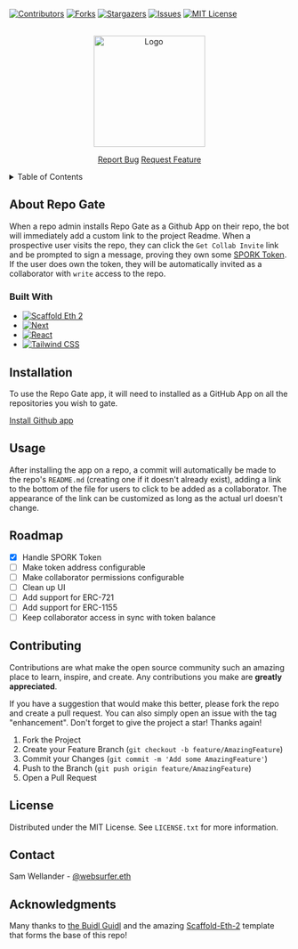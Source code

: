 <a name="readme-top"></a>

[![Contributors][contributors-shield]][contributors-url]
[![Forks][forks-shield]][forks-url]
[![Stargazers][stars-shield]][stars-url]
[![Issues][issues-shield]][issues-url]
[![MIT License][license-shield]][license-url]

<br />
<div align="center">
  <a href="https://github.com/swellander/repo-gate">
    <img src="https://github.com/swellander/repo-gate/assets/22231097/1669e995-30a9-4403-9c24-0961672e1518" alt="Logo" width="200" height="200">
  </a>

  <p align="center">
    <a href="https://github.com/swellander/repo-gate/issues">Report Bug</a>
    <a href="https://github.com/swellander/repo-gate/issues">Request Feature</a>
  </p>
</div>

<details>
  <summary>Table of Contents</summary>
  <ol>
    <li>
      <a href="#about-the-project">About The Project</a>
      <ul>
        <li><a href="#built-with">Built With</a></li>
      </ul>
    </li>
    <li>
      <a href="#getting-started">Getting Started</a>
      <ul>
        <li><a href="#prerequisites">Prerequisites</a></li>
        <li><a href="#installation">Installation</a></li>
      </ul>
    </li>
    <li><a href="#usage">Usage</a></li>
    <li><a href="#roadmap">Roadmap</a></li>
    <li><a href="#contributing">Contributing</a></li>
    <li><a href="#license">License</a></li>
    <li><a href="#contact">Contact</a></li>
    <li><a href="#acknowledgments">Acknowledgments</a></li>
  </ol>
</details>

## About Repo Gate

When a repo admin installs Repo Gate as a Github App on their repo, the bot will immediately add a custom link to the project Readme. When a prospective user visits the repo, they can click the `Get Collab Invite` link and be prompted to sign a message, proving they own some [SPORK Token](https://polygonscan.com/token/0x9ca6a77c8b38159fd2da9bd25bc3e259c33f5e39). If the user does own the token, they will be automatically invited as a collaborator with `write` access to the repo.

### Built With

- [![Scaffold Eth 2][Scaffold-Eth-2]][SE2-url]
- [![Next][Next.js]][Next-url]
- [![React][React.js]][React-url]
- [![Tailwind CSS][TailwindCSS]][TailwindCSS-url]

## Installation

To use the Repo Gate app, it will need to installed as a GitHub App on all the repositories you wish to gate.

[Install Github app](https://github.com/apps/repo-gate)

## Usage

After installing the app on a repo, a commit will automatically be made to the repo's `README.md` (creating one if it doesn't already exist), adding a link to the bottom of the file for users to click to be added as a collaborator. The appearance of the link can be customized as long as the actual url doesn't change.

## Roadmap

- [x] Handle SPORK Token
- [ ] Make token address configurable
- [ ] Make collaborator permissions configurable
- [ ] Clean up UI
- [ ] Add support for ERC-721
- [ ] Add support for ERC-1155
- [ ] Keep collaborator access in sync with token balance

## Contributing

Contributions are what make the open source community such an amazing place to learn, inspire, and create. Any contributions you make are **greatly appreciated**.

If you have a suggestion that would make this better, please fork the repo and create a pull request. You can also simply open an issue with the tag "enhancement".
Don't forget to give the project a star! Thanks again!

1. Fork the Project
2. Create your Feature Branch (`git checkout -b feature/AmazingFeature`)
3. Commit your Changes (`git commit -m 'Add some AmazingFeature'`)
4. Push to the Branch (`git push origin feature/AmazingFeature`)
5. Open a Pull Request

## License

Distributed under the MIT License. See `LICENSE.txt` for more information.

## Contact

Sam Wellander - [@websurfer.eth](https://warpcast.com/websurfer.eth)

## Acknowledgments

Many thanks to [the Buidl Guidl](https://buidlguidl.com/) and the amazing [Scaffold-Eth-2](https://github.com/scaffold-eth/scaffold-eth-2) template that forms the base of this repo!

[contributors-shield]: https://img.shields.io/github/contributors/swellander/repo-gate.svg?style=for-the-badge
[contributors-url]: https://github.com/swellander/repo-gate/graphs/contributors
[forks-shield]: https://img.shields.io/github/forks/swellander/repo-gate.svg?style=for-the-badge
[forks-url]: https://github.com/swellander/repo-gate/network/members
[stars-shield]: https://img.shields.io/github/stars/swellander/repo-gate.svg?style=for-the-badge
[stars-url]: https://github.com/swellander/repo-gate/stargazers
[issues-shield]: https://img.shields.io/github/issues/swellander/repo-gate.svg?style=for-the-badge
[issues-url]: https://github.com/swellander/repo-gate/issues
[license-shield]: https://img.shields.io/github/license/swellander/repo-gate.svg?style=for-the-badge
[license-url]: https://github.com/swellander/repo-gate/blob/master/LICENSE.txt
[Next.js]: https://img.shields.io/badge/next.js-000000?style=for-the-badge&logo=nextdotjs&logoColor=white
[Next-url]: https://nextjs.org/
[React.js]: https://img.shields.io/badge/React-20232A?style=for-the-badge&logo=react&logoColor=61DAFB
[React-url]: https://reactjs.org/
[TailwindCSS]: https://img.shields.io/badge/tailwindcss-0F172A?&logo=tailwindcss
[TailwindCSS-url]: https://tailwindcss.com/
[Scaffold-Eth-2]: https://img.shields.io/badge/SE2-v.0.0.34-2
[SE2-url]: https://github.com/scaffold-eth/scaffold-eth-2
